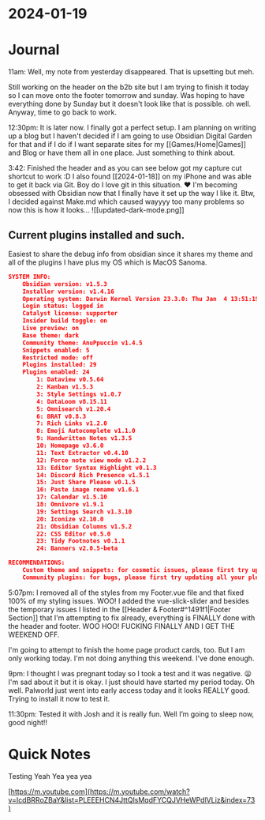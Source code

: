 # 2024-01-19

# Journal

11am: Well, my note from yesterday disappeared. That is upsetting but meh.

Still working on the header on the b2b site but I am trying to finish it today so I can move onto the footer tomorrow and sunday. Was hoping to have everything done by Sunday but it doesn't look like that is possible. oh well. Anyway, time to go back to work.

12:30pm: It is later now. I finally got a perfect setup. I am planning on writing up a blog but I haven't decided if I am going to use Obsidian Digital Garden for that and if I do if I want separate sites for my \[\[Games/Home|Games\]\] and Blog or have them all in one place. Just something to think about.

3:42: Finished the header and as you can see below got my capture cut shortcut to work :D I also found [[2024-01-18]] on my iPhone and was able to get it back via Git. Boy do I love git in this situation. ❤️ I'm becoming obsessed with Obsidian now that I finally have it set up the way I like it. Btw, I decided against Make.md which caused wayyyy too many problems so now this is how it looks... !\[\[updated-dark-mode.png\]\]

## Current plugins installed and such.

Easiest to share the debug info from obsidian since it shares my theme and all of the plugins I have plus my OS which is MacOS Sanoma.

```json
SYSTEM INFO:
	Obsidian version: v1.5.3
	Installer version: v1.4.16
	Operating system: Darwin Kernel Version 23.3.0: Thu Jan  4 13:51:19 PST 2024; root:xnu-10002.81.5~13/RELEASE_ARM64_T6031 23.3.0
	Login status: logged in
	Catalyst license: supporter
	Insider build toggle: on
	Live preview: on
	Base theme: dark
	Community theme: AnuPpuccin v1.4.5
	Snippets enabled: 5
	Restricted mode: off
	Plugins installed: 29
	Plugins enabled: 24
		1: Dataview v0.5.64
		2: Kanban v1.5.3
		3: Style Settings v1.0.7
		4: DataLoom v8.15.11
		5: Omnisearch v1.20.4
		6: BRAT v0.8.3
		7: Rich Links v1.2.0
		8: Emoji Autocomplete v1.1.0
		9: Handwritten Notes v1.3.5
		10: Homepage v3.6.0
		11: Text Extractor v0.4.10
		12: Force note view mode v1.2.2
		13: Editor Syntax Highlight v0.1.3
		14: Discord Rich Presence v1.5.1
		15: Just Share Please v0.1.5
		16: Paste image rename v1.6.1
		17: Calendar v1.5.10
		18: Omnivore v1.9.1
		19: Settings Search v1.3.10
		20: Iconize v2.10.0
		21: Obsidian Columns v1.5.2
		22: CSS Editor v0.5.0
		23: Tidy Footnotes v0.1.1
		24: Banners v2.0.5-beta

RECOMMENDATIONS:
	Custom theme and snippets: for cosmetic issues, please first try updating your theme and disabling your snippets. If still not fixed, please try to make the issue happen in the Sandbox Vault or disable community theme and snippets.
	Community plugins: for bugs, please first try updating all your plugins to latest. If still not fixed, please try to make the issue happen in the Sandbox Vault or disable community plugins.

```

5:07pm: I removed all of the styles from my Footer.vue file and that fixed 100% of my styling issues. WOO! I added the vue-slick-slider and besides the temporary issues I listed in the \[\[Header & Footer#^1491f1|Footer Section\]\] that I'm attempting to fix already, everything is FINALLY done with the header and footer. WOO HOO! FUCKING FINALLY AND I GET THE WEEKEND OFF.

I'm going to attempt to finish the home page product cards, too. But I am only working today. I'm not doing anything this weekend. I've done enough.

9pm: I thought I was pregnant today so I took a test and it was negative. 😦 I'm sad about it but it is okay. I just should have started my period today. Oh well. Palworld just went into early access today and it looks REALLY good. Trying to install it now to test it.

11:30pm: Tested it with Josh and it is really fun. Well I’m going to sleep now, good night!!

# Quick Notes

Testing Yeah Yea yea yea

[https://m.youtube.com](https://m.youtube.com/watch?v=IcdBRRoZBaY&list=PLEEEHCN4JttQlsMqdFYCQJVHeWPdlVLiz&index=73)